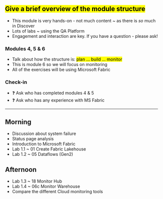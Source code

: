 ## <mark>Give a brief overview of the module structure</mark>

- This module is very hands-on - not much content ~ as there is *so* much in Discover
- Lots of labs ~ using the QA Platform
- Engagement and interaction are key.
If you have a question - please ask!

### Modules 4, 5 & 6

- Talk about how the structure is: <mark>plan ... build ... monitor</mark>
- This is module 6 so we will focus on monitoring
- All of the exercises will be using Microsoft Fabric

### Check-in

- ❓ Ask who has completed modules 4 & 5
- ❓ Ask who has any experience with MS Fabric

---

## Morning

- Discussion about system failure
- Status page analysis
- Introduction to Microsoft Fabric
- Lab 1.1 ~ 01 Create Fabric Lakehouse
- Lab 1.2 ~ 05 Dataflows (Gen2)

## Afternoon

- Lab 1.3 ~ 18 Monitor Hub
- Lab 1.4 ~ 06c Monitor Warehouse
- Compare the different Cloud monitoring tools
